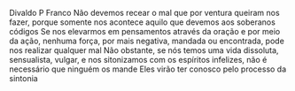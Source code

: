 Divaldo P Franco
Não devemos recear o mal que por ventura queiram nos fazer, porque somente nos acontece aquilo que devemos aos soberanos códigos
Se nos elevarmos em pensamentos através da oração e por meio da ação, nenhuma força, por mais negativa, mandada ou encontrada, pode nos realizar qualquer mal
Não obstante, se nós temos uma vida dissoluta, sensualista, vulgar, e nos sitonizamos com os espíritos infelizes, não é necessário que ninguém os mande
Eles virão ter conosco pelo processo da sintonia
